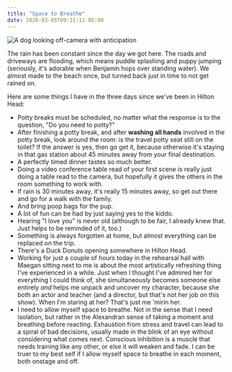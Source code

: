 ```yaml
---
title: "Space to Breathe"
date: 2020-03-05T09:31:11-05:00
---
```


![A dog looking off-camera with anticipation](/uploads/the-pup.jpg "The watchdog watches")

The rain has been constant since the day we got here. The roads and driveways are flooding, which means puddle splashing and puppy jumping (seriously, it's adorable when Benjamin hops over standing water). We almost made to the beach once, but turned back just in time to not get rained on.

Here are some things I have in the three days since we've been in Hilton Head:

<!--more-->

- Potty breaks must be scheduled, no matter what the response is to the question, "Do you need to potty?"
- After finishing a potty break, and after **washing all hands** involved in the potty break, look around the room: is the travel potty seat still on the toilet? If the answer is yes, then go get it, because otherwise it's staying in that gas station about 45 minutes away from your final destination.
- A perfectly timed dinner tastes so much better.
- Doing a video conference table read of your first scene is really just doing a table read to the camera, but hopefully it gives the others in the room something to work with.
- If rain is 30 minutes away, it's really 15 minutes away, so get out there and go for a walk with the family.
- And bring poop bags for the pup.
- A lot of fun can be had by just saying yes to the kiddo.
- Hearing "I love you" is never old (although to be fair, I already knew that. Just helps to be reminded of it, too.)
- Something is always forgotten at home, but almost everything can be replaced on the trip.
- There's a Duck Donuts opening somewhere in Hilton Head.
- Working for just a couple of hours today in the rehearsal hall with Maegan sitting next to me is about the most artistically refreshing thing I've experienced in a while. Just when I thought I've admired her for everything I could think of, she simultaneously becomes someone else entirely _and_ helps me unpack and uncover my character, because she both an actor and teacher (and a director, but that's not her job on this show). When I'm staring at her? That's just me 'mirin her.
- I need to allow myself space to breathe. Not in the sense that I need isolation, but rather in the Alexandran sense of taking a moment and breathing before reacting. Exhaustion from stress and travel can lead to a spiral of bad decisions, usually made in the blink of an eye without considering what comes next. Conscious inhibition is a muscle that needs training like any other, or else it will weaken and fade. I can be truer to my best self if I allow myself space to breathe in each moment, both onstage and off.